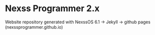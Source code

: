 # Nexss Programmer 2.x

Website repository generated with NexssOS 6.1 -> Jekyll -> github pages (nexssprogrammer.github.io)
